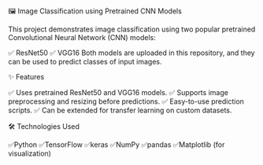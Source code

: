 🖼️ Image Classification using Pretrained CNN Models

This project demonstrates image classification using two popular pretrained Convolutional Neural Network (CNN) models:

 ✅ ResNet50
 ✅ VGG16
Both models are uploaded in this repository, and they can be used to predict classes of input images.

✨ Features

  ✅ Uses pretrained ResNet50 and VGG16 models.
  ✅ Supports image preprocessing and resizing before predictions.
  ✅ Easy-to-use prediction scripts.
  ✅ Can be extended for transfer learning on custom datasets.

🛠️ Technologies Used

✅Python 
✅TensorFlow 
✅keras 
✅NumPy 
✅pandas 
✅Matplotlib (for visualization)
